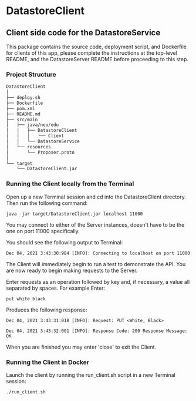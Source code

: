 # DatastoreClient
## Client side code for the DatastoreService
This package contains the source code, deployment script, and Dockerfile for clients of this app, please complete the instructions at the top-level README, and the DatastoreServer README before proceeding to this step.

### Project Structure
```bash
DatastoreClient
│
├── deploy.sh
├── Dockerfile
├── pom.xml
├── README.md
├── src/main
│   ├── java/neu/edu
│   │   ├── DatastoreClient
│   │   │   └── Client
│   │   └── DatastoreService
│   └── resources
│       └── Proposer.proto  
│
└── target
    └── DatastoreClient.jar
```

### Running the Client locally from the Terminal
Open up a new Terminal session and cd into the DatastoreClient directory. Then run the following command:

`java -jar target/DatastoreClient.jar localhost 11000`

You may connect to either of the Server instances, doesn't have to be the one on port 11000 specifically.

You should see the following output to Terminal:

`Dec 04, 2021 3:43:30:984 [INFO]: Connecting to localhost on port 11000`

The Client will immediately begin to run a test to demonstrate the API. You are now ready to begin making requests to the Server.

Enter requests as an operation followed by key and, if necessary, a value all separated by spaces. For example Enter:

`put white black`

Produces the following response:

`Dec 04, 2021 3:43:31:018 [INFO]: Request: PUT <White, Black>`

`Dec 04, 2021 3:43:32:001 [INFO]: Response Code: 200 Response Message: OK`

When you are finished you may enter 'close' to exit the Client.

### Running the Client in Docker
Launch the client by running the run_client.sh script in a new Terminal session:

`./run_client.sh`
